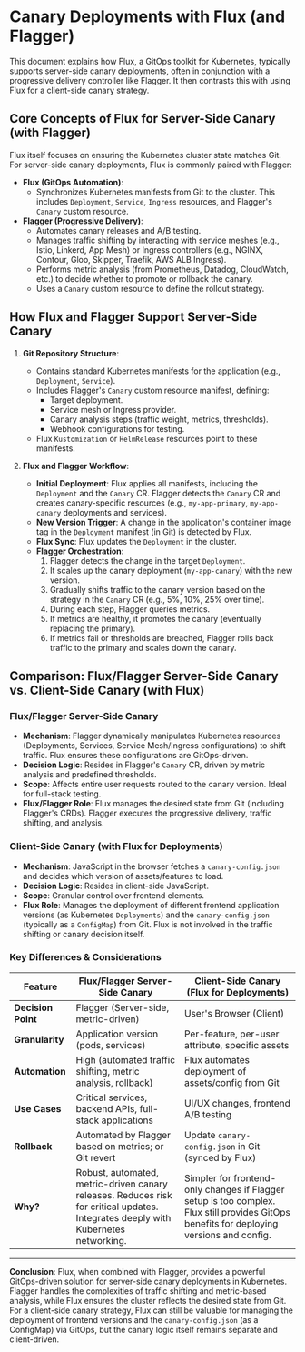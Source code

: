 # Canary Deployments with Flux (and Flagger)

This document explains how Flux, a GitOps toolkit for Kubernetes, typically supports server-side canary deployments, often in conjunction with a progressive delivery controller like Flagger. It then contrasts this with using Flux for a client-side canary strategy.

## Core Concepts of Flux for Server-Side Canary (with Flagger)

Flux itself focuses on ensuring the Kubernetes cluster state matches Git. For server-side canary deployments, Flux is commonly paired with Flagger:

*   **Flux (GitOps Automation)**:
    *   Synchronizes Kubernetes manifests from Git to the cluster. This includes `Deployment`, `Service`, `Ingress` resources, and Flagger's `Canary` custom resource.
*   **Flagger (Progressive Delivery)**:
    *   Automates canary releases and A/B testing.
    *   Manages traffic shifting by interacting with service meshes (e.g., Istio, Linkerd, App Mesh) or Ingress controllers (e.g., NGINX, Contour, Gloo, Skipper, Traefik, AWS ALB Ingress).
    *   Performs metric analysis (from Prometheus, Datadog, CloudWatch, etc.) to decide whether to promote or rollback the canary.
    *   Uses a `Canary` custom resource to define the rollout strategy.

## How Flux and Flagger Support Server-Side Canary

1.  **Git Repository Structure**:
    *   Contains standard Kubernetes manifests for the application (e.g., `Deployment`, `Service`).
    *   Includes Flagger's `Canary` custom resource manifest, defining:
        *   Target deployment.
        *   Service mesh or Ingress provider.
        *   Canary analysis steps (traffic weight, metrics, thresholds).
        *   Webhook configurations for testing.
    *   Flux `Kustomization` or `HelmRelease` resources point to these manifests.

2.  **Flux and Flagger Workflow**:
    *   **Initial Deployment**: Flux applies all manifests, including the `Deployment` and the `Canary` CR. Flagger detects the `Canary` CR and creates canary-specific resources (e.g., `my-app-primary`, `my-app-canary` deployments and services).
    *   **New Version Trigger**: A change in the application's container image tag in the `Deployment` manifest (in Git) is detected by Flux.
    *   **Flux Sync**: Flux updates the `Deployment` in the cluster.
    *   **Flagger Orchestration**:
        1.  Flagger detects the change in the target `Deployment`.
        2.  It scales up the canary deployment (`my-app-canary`) with the new version.
        3.  Gradually shifts traffic to the canary version based on the strategy in the `Canary` CR (e.g., 5%, 10%, 25% over time).
        4.  During each step, Flagger queries metrics.
        5.  If metrics are healthy, it promotes the canary (eventually replacing the primary).
        6.  If metrics fail or thresholds are breached, Flagger rolls back traffic to the primary and scales down the canary.

## Comparison: Flux/Flagger Server-Side Canary vs. Client-Side Canary (with Flux)

### Flux/Flagger Server-Side Canary
*   **Mechanism**: Flagger dynamically manipulates Kubernetes resources (Deployments, Services, Service Mesh/Ingress configurations) to shift traffic. Flux ensures these configurations are GitOps-driven.
*   **Decision Logic**: Resides in Flagger's `Canary` CR, driven by metric analysis and predefined thresholds.
*   **Scope**: Affects entire user requests routed to the canary version. Ideal for full-stack testing.
*   **Flux/Flagger Role**: Flux manages the desired state from Git (including Flagger's CRDs). Flagger executes the progressive delivery, traffic shifting, and analysis.

### Client-Side Canary (with Flux for Deployments)
*   **Mechanism**: JavaScript in the browser fetches a `canary-config.json` and decides which version of assets/features to load.
*   **Decision Logic**: Resides in client-side JavaScript.
*   **Scope**: Granular control over frontend elements.
*   **Flux Role**: Manages the deployment of different frontend application versions (as Kubernetes `Deployments`) and the `canary-config.json` (typically as a `ConfigMap`) from Git. Flux is not involved in the traffic shifting or canary decision itself.

### Key Differences & Considerations

| Feature             | Flux/Flagger Server-Side Canary                             | Client-Side Canary (Flux for Deployments)                      |
|---------------------|-------------------------------------------------------------|-------------------------------------------------------------------|
| **Decision Point**  | Flagger (Server-side, metric-driven)                        | User's Browser (Client)                                           |
| **Granularity**     | Application version (pods, services)                        | Per-feature, per-user attribute, specific assets                  |
| **Automation**      | High (automated traffic shifting, metric analysis, rollback)| Flux automates deployment of assets/config from Git             |
| **Use Cases**       | Critical services, backend APIs, full-stack applications    | UI/UX changes, frontend A/B testing                               |
| **Rollback**        | Automated by Flagger based on metrics; or Git revert        | Update `canary-config.json` in Git (synced by Flux)               |
| **Why?**            | Robust, automated, metric-driven canary releases. Reduces risk for critical updates. Integrates deeply with Kubernetes networking. | Simpler for frontend-only changes if Flagger setup is too complex. Flux still provides GitOps benefits for deploying versions and config. |

---

**Conclusion**:
Flux, when combined with Flagger, provides a powerful GitOps-driven solution for server-side canary deployments in Kubernetes. Flagger handles the complexities of traffic shifting and metric-based analysis, while Flux ensures the cluster reflects the desired state from Git. For a client-side canary strategy, Flux can still be valuable for managing the deployment of frontend versions and the `canary-config.json` (as a ConfigMap) via GitOps, but the canary logic itself remains separate and client-driven.

